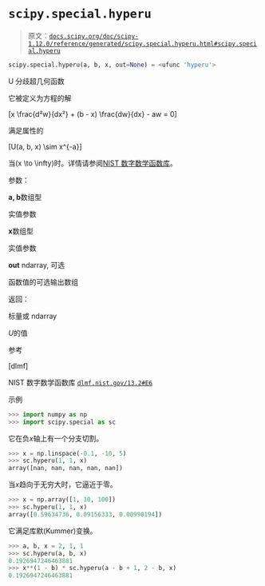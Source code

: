 # `scipy.special.hyperu`

> 原文：[`docs.scipy.org/doc/scipy-1.12.0/reference/generated/scipy.special.hyperu.html#scipy.special.hyperu`](https://docs.scipy.org/doc/scipy-1.12.0/reference/generated/scipy.special.hyperu.html#scipy.special.hyperu)

```py
scipy.special.hyperu(a, b, x, out=None) = <ufunc 'hyperu'>
```

U 分歧超几何函数

它被定义为方程的解

\[x \frac{d²w}{dx²} + (b - x) \frac{dw}{dx} - aw = 0\]

满足属性的

\[U(a, b, x) \sim x^{-a}\]

当\(x \to \infty\)时。详情请参阅[NIST 数字数学函数库](https://dlmf.nist.gov/13.2#E6)。

参数：

**a, b**数组型

实值参数

**x**数组型

实值参数

**out** ndarray, 可选

函数值的可选输出数组

返回：

标量或 ndarray

*U*的值

参考

[dlmf]

NIST 数字数学函数库 [`dlmf.nist.gov/13.2#E6`](https://dlmf.nist.gov/13.2#E6)

示例

```py
>>> import numpy as np
>>> import scipy.special as sc 
```

它在负*x*轴上有一个分支切割。

```py
>>> x = np.linspace(-0.1, -10, 5)
>>> sc.hyperu(1, 1, x)
array([nan, nan, nan, nan, nan]) 
```

当*x*趋向于无穷大时，它逼近于零。

```py
>>> x = np.array([1, 10, 100])
>>> sc.hyperu(1, 1, x)
array([0.59634736, 0.09156333, 0.00990194]) 
```

它满足库默(Kummer)变换。

```py
>>> a, b, x = 2, 1, 1
>>> sc.hyperu(a, b, x)
0.1926947246463881
>>> x**(1 - b) * sc.hyperu(a - b + 1, 2 - b, x)
0.1926947246463881 
```
